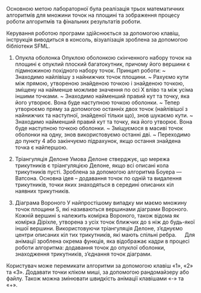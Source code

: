 Основною метою лабораторної була реалізація трьох математичних алгоритмів для множини точок на площині та зображення процесу роботи алгоритмів та фінальних результатів роботи. 

Керування роботою програми здійснюється за допомогою клавіш, інструкція виводиться в консоль, візуалізація зроблена за допомогою бібліотеки SFML. 

1) Опукла оболонка
Опуклою оболонкою скінченного набору точок на площині є опуклий плоский  багатокутник, причому його вершини є підмножиною похідного набору точок.
Принцип роботи: 
~ Знаходимо найлівішу з найнижчих точок площини.
~ Рахуємо кути між прямою, утвореною знайденою точкою і знайденою точкою, зміщену на найменше можливе значення по осі Х вліво та між усіма іншими точками.
~ Знаходимо найменший правий кут та точку, яка його утворює. Вона буде наступною точкою оболонки.
~ Тепер утворюємо пряму за допомогою останніх двох точок (найлівішої з найнижчих та наступної, знайденої тільки що), знов шукаємо кути.
~ Знаходимо найменший правий кут та точку, яка його утворює. Вона буде наступною точкою оболонки.
~ Зміщуємося в масиві точок оболонки на одну, знов використовуємо останні дві.
~ Переходимо до пункту 4 або закінчуємо підрахунок, якщо остання знайдена точка є найпершою.

2) Тріангуляція Делоне
Умова Делоне стверджує, що мережа трикутників є тріангуляцією Делоне, якщо всі описані кола трикутників пусті. 
Зроблена за допомогою алгоритма Боуера — Ватсона.
Основна ідея – додавання точок по одній та видалення трикутників, точки яких знаходяться в середині описаних кіл наявних трикутників.

3) Діаграма Вороного
У найпростішому випадку ми маємо множину точок площини S, які називаються вершинами діаграми Вороного. Кожній вершині s належить комірка Вороного, також відома як комірка Діріхле, утворена з усіх точок ближчих до s ніж до будь-якої іншої вершини.
Використовуючи тріангуляція Делоне, з’єднуємо центри описаних кіл тих трикутників, які мають спільні ребра.
 
Для анімації зроблена окрема функція, яка відображає кадри в процесі роботи алгоритма: додавання точок до опуклої оболонки, знаходження трикутників, з’єднання точок діаграми.

Користувач може перемикати алгоритми за допомогою клавіш «1», «2» та «3». Додавати точки кліком миші, за допомогою рандомайзеру або файлу. Також можна змінювати швидкість анімації клавішами «-» та «+».
